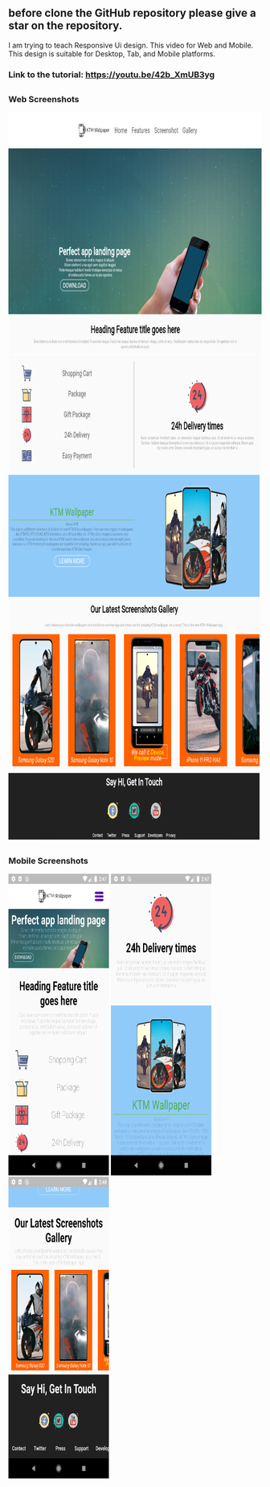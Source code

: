 ## before clone the GitHub repository please give a star on the repository.

I am trying to teach Responsive Ui design. This video for Web and Mobile. This design is suitable for Desktop, Tab, and Mobile platforms.

### Link to the tutorial: https://youtu.be/42b_XmUB3yg
##
### Web Screenshots
 
 <img src="screenShots/w1.png" alt="Screenshot 1" width="800" height="480">
 <img src="screenShots/w2.png" alt="Screenshot 2" width="500" height="480">
 <img src="screenShots/w3.png" alt="Screenshot 3" width="500" height="480"> 
 
##
### Mobile Screenshots

 <div class="row"> 
   <img src="screenShots/m1.png" alt="Screenshot 1" width="200" height="600">
   <img src="screenShots/m2.png" alt="Screenshot 2" width="200" height="600">
   <img src="screenShots/m3.png" alt="Screenshot 3" width="200" height="600">  
 </div> 

